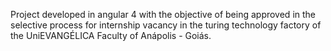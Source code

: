 Project developed in angular 4 with the objective of being approved in the selective process for internship vacancy in the turing technology factory of the UniEVANGÉLICA Faculty of Anápolis - Goiás.
